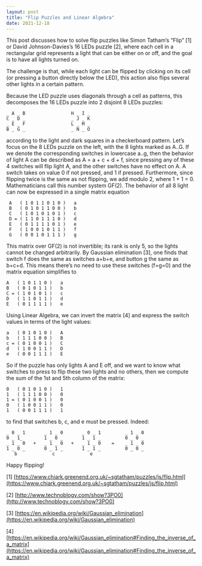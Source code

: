 ```yaml
---
layout: post
title: "Flip Puzzles and Linear Algebra"
date: 2021-12-18
---
```


This post discusses how to solve flip puzzles like Simon Tatham’s “Flip” [1] or David Johnson-Davies’s 16 LEDs puzzle [2], where each cell in a rectangular grid represents a light that can be either on or off, and the goal is to have all lights turned on.

The challenge is that, while each light can be flipped by clicking on its cell (or pressing a button directly below the LED), this action also flips several other lights in a certain pattern.

Because the LED puzzle uses diagonals through a cell as patterns, this decomposes the 16 LEDs puzzle into 2 disjoint 8 LEDs puzzles:
```
_ A _ B                 H _ I _
C _ D _                 _ J _ K
_ E _ F                 L _ M _
B _ G _                 _ N _ O
```
according to the light and dark squares in a checkerboard pattern. Let’s focus on the 8 LEDs puzzle on the left, with the 8 lights marked as A..G.
If we denote the corresponding switches in lowercase a..g, then the behavior of light A can be described as A = a + c + d + f, since pressing any of these 4 switches will flip light A, and the other switches have no effect on A. A switch takes on value 0 if not pressed, and 1 if pressed. Furthermore, since flipping twice is the same as not flipping, we add modulo 2, where 1 + 1 = 0. Mathematicians call this number system GF(2). The behavior of all 8 light can now be expressed in a single matrix equation

```
 A   ( 1 0 1 1 0 1 0 )   a
 B   ( 0 1 0 1 1 0 0 )   b
 C   ( 1 0 1 0 1 0 1 )   c
 D = ( 1 1 0 1 1 1 0 )   d
 E   ( 0 1 1 1 1 0 1 )   e
 F   ( 1 0 0 1 0 1 1 )   f
 G   ( 0 0 1 0 1 1 1 )   g
```
This matrix over GF(2) is not invertible; its rank is only 5, so the lights cannot be changed arbitrarily. By Gaussian elimination [3], one finds that switch f does the same as switches a+b+e, and button g the same as b+c+d. This means there’s no need to use these switches (f=g=0) and the matrix equation simplifies to

```
A   ( 1 0 1 1 0 )   a
B   ( 0 1 0 1 1 )   b
C = ( 1 0 1 0 1 )   c
D   ( 1 1 0 1 1 )   d
E   ( 0 1 1 1 1 )   e
```
Using Linear Algebra, we can invert the matrix [4] and express the switch values in terms of the light values:

```
a   ( 0 1 0 1 0 )   A
b   ( 1 1 1 0 0 )   B
c = ( 0 1 0 0 1 )   C
d   ( 1 0 0 1 1 )   D
e   ( 0 0 1 1 1 )   E
```
So if the puzzle has only lights A and E off, and we want to know what switches to press to flip these two lights and no others, then we compute the sum of the 1st and 5th column of the matrix:

```
0   ( 0 1 0 1 0 )   1
1   ( 1 1 1 0 0 )   0
1 = ( 0 1 0 0 1 )   0
0   ( 1 0 0 1 1 )   0
1   ( 0 0 1 1 1 )   1
```
to find that switches b, c, and e must be pressed. Indeed:

```
_ 0 _ 1       _ 1 _ 0       _ 0 _ 1         _ 1 _ 0
0 _ 1_        1 _ 0 _       1 _ 1 _         0 _ 0 _
_ 1 _ 0   +   _ 1 _ 0   +   _ 1 _ 0    =    _ 1 _ 0
1 _ 0 _       0 _ 1 _       1 _ 1 _         0 _ 0 _
   b             c             e
```
Happy flipping!

[1] [https://www.chiark.greenend.org.uk/~sgtatham/puzzles/js/flip.html](https://www.chiark.greenend.org.uk/~sgtatham/puzzles/js/flip.html)

[2] [http://www.technoblogy.com/show?3PO0](http://www.technoblogy.com/show?3PO0)

[3] [https://en.wikipedia.org/wiki/Gaussian_elimination](https://en.wikipedia.org/wiki/Gaussian_elimination)

[4] [https://en.wikipedia.org/wiki/Gaussian_elimination#Finding_the_inverse_of_a_matrix](https://en.wikipedia.org/wiki/Gaussian_elimination#Finding_the_inverse_of_a_matrix)
